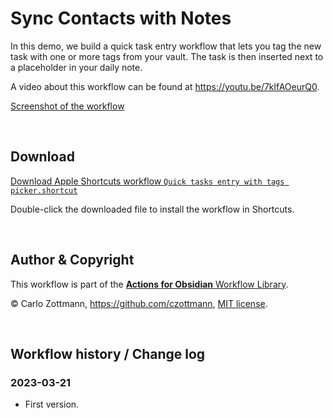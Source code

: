 # Sync Contacts with Notes

In this demo, we build a quick task entry workflow that lets you tag the new task with one or more tags from your vault. The task is then inserted next to a placeholder in your daily note.

A video about this workflow can be found at https://youtu.be/7klfAOeurQ0.

[Screenshot of the workflow](<Quick tasks entry with tags picker.png>)

&nbsp;

## Download

[Download Apple Shortcuts workflow `Quick tasks entry with tags picker.shortcut`](<Quick tasks entry with tags picker.shortcut?raw=1>)

Double-click the downloaded file to install the workflow in Shortcuts.

&nbsp;

## Author & Copyright

This workflow is part of the [**Actions for Obsidian** Workflow Library](https://obsidian.actions.work/workflows).

&copy; Carlo Zottmann, https://github.com/czottmann, [MIT license](../LICENSE).

&nbsp;

## Workflow history / Change log

### 2023-03-21

- First version.
